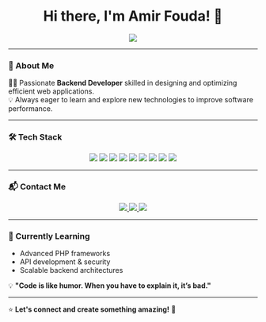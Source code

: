 <h1 align="center">Hi there, I'm Amir Fouda! 👋</h1>

<p align="center">
  <img src="https://readme-typing-svg.herokuapp.com?font=Fira+Code&pause=1000&color=36BCF7&width=435&lines=Backend+Developer;Passionate+about+Coding;Building+Scalable+Web+Apps" />
</p>

---

### 🚀 About Me  

👨‍💻 Passionate **Backend Developer** skilled in designing and optimizing efficient web applications.  
💡 Always eager to learn and explore new technologies to improve software performance.  

---

### 🛠️ Tech Stack  

<p align="center">
  <img src="https://img.shields.io/badge/HTML5-%23E34F26.svg?style=for-the-badge&logo=html5&logoColor=white" />
  <img src="https://img.shields.io/badge/CSS3-%231572B6.svg?style=for-the-badge&logo=css3&logoColor=white" />
  <img src="https://img.shields.io/badge/JavaScript-%23F7DF1E.svg?style=for-the-badge&logo=javascript&logoColor=black" />
  <img src="https://img.shields.io/badge/PHP-%23777BB4.svg?style=for-the-badge&logo=php&logoColor=white" />
  <img src="https://img.shields.io/badge/MySQL-%234479A1.svg?style=for-the-badge&logo=mysql&logoColor=white" />
  <img src="https://img.shields.io/badge/AJAX-%23000000.svg?style=for-the-badge&logo=ajax&logoColor=white" />
  <img src="https://img.shields.io/badge/Postman-%23FF6C37.svg?style=for-the-badge&logo=postman&logoColor=white" />
  <img src="https://img.shields.io/badge/Arduino-%2300979D.svg?style=for-the-badge&logo=arduino&logoColor=white" />
  <img src="https://img.shields.io/badge/C-Programming-%2300599C.svg?style=for-the-badge&logo=c&logoColor=white" />
</p>

---

### 📬 Contact Me  

<p align="center">
  <a href="mailto:amirfouda332002@gmail.com">
    <img src="https://img.shields.io/badge/Gmail-D14836?style=for-the-badge&logo=gmail&logoColor=white" />
  </a>
  <a href="https://www.linkedin.com/in/amir-fouda-a2976b238">
    <img src="https://img.shields.io/badge/LinkedIn-%230077B5.svg?style=for-the-badge&logo=linkedin&logoColor=white" />
  </a>
  <a href="https://wa.me/201050951150">
    <img src="https://img.shields.io/badge/WhatsApp-25D366?style=for-the-badge&logo=whatsapp&logoColor=white" />
  </a>
</p>

---

### 🌱 Currently Learning  
- Advanced PHP frameworks  
- API development & security  
- Scalable backend architectures  

💡 **"Code is like humor. When you have to explain it, it’s bad."**  

---

⭐ **Let's connect and create something amazing!** 🚀
